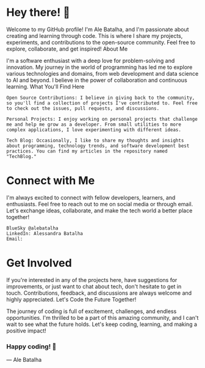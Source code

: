 
# **Hey there! 👋** 

Welcome to my GitHub profile! I'm Ale Batalha, and I'm passionate about creating and learning through code. This is where I share my projects, experiments, and contributions to the open-source community. Feel free to explore, collaborate, and get inspired!
About Me

I'm a software enthusiast with a deep love for problem-solving and innovation. My journey in the world of programming has led me to explore various technologies and domains, from web development and data science to AI and beyond. I believe in the power of collaboration and continuous learning.
What You'll Find Here

    Open Source Contributions: I believe in giving back to the community, so you'll find a collection of projects I've contributed to. Feel free to check out the issues, pull requests, and discussions.

    Personal Projects: I enjoy working on personal projects that challenge me and help me grow as a developer. From small utilities to more complex applications, I love experimenting with different ideas.

    Tech Blog: Occasionally, I like to share my thoughts and insights about programming, technology trends, and software development best practices. You can find my articles in the repository named "TechBlog."

# **Connect with Me**

I'm always excited to connect with fellow developers, learners, and enthusiasts. Feel free to reach out to me on social media or through email. Let's exchange ideas, collaborate, and make the tech world a better place together!

    BlueSky @alebatalha
    LinkedIn: Alessandra Batalha
    Email:

# **Get Involved**

If you're interested in any of the projects here, have suggestions for improvements, or just want to chat about tech, don't hesitate to get in touch. Contributions, feedback, and discussions are always welcome and highly appreciated.
Let's Code the Future Together!

The journey of coding is full of excitement, challenges, and endless opportunities. I'm thrilled to be a part of this amazing community, and I can't wait to see what the future holds. Let's keep coding, learning, and making a positive impact!

### **Happy coding! 🚀**

— Ale Batalha
<!--
**alebatalha/alebatalha** is a ✨ _special_ ✨ repository because its `README.md` (this file) appears on your GitHub profile.

Here are some ideas to get you started:

- 🔭 I’m currently working on ...
- 🌱 I’m currently learning ...
- 👯 I’m looking to collaborate on ...
- 🤔 I’m looking for help with ...
- 💬 Ask me about ...
- 📫 How to reach me: ...
- 😄 Pronouns: ...
- ⚡ Fun fact: ...
-->
